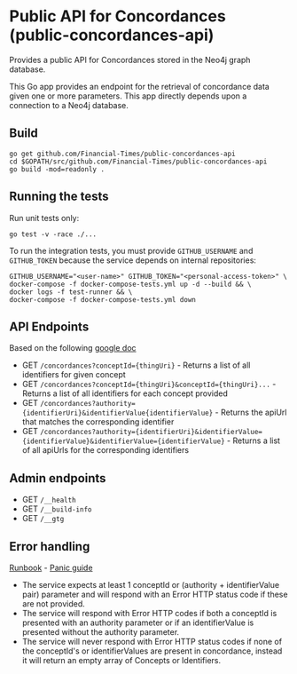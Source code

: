 # Public API for Concordances (public-concordances-api)

Provides a public API for Concordances stored in the Neo4j graph database.

This Go app provides an endpoint for the retrieval of concordance data given one or more parameters. This app
directly depends upon a connection to a Neo4j database.

## Build

```shell
go get github.com/Financial-Times/public-concordances-api
cd $GOPATH/src/github.com/Financial-Times/public-concordances-api
go build -mod=readonly .
```

## Running the tests

Run unit tests only:

```shell script
go test -v -race ./...
```

To run the integration tests, you must provide `GITHUB_USERNAME` and
`GITHUB_TOKEN` because the service depends on internal repositories:

```shell
GITHUB_USERNAME="<user-name>" GITHUB_TOKEN="<personal-access-token>" \
docker-compose -f docker-compose-tests.yml up -d --build && \
docker logs -f test-runner && \
docker-compose -f docker-compose-tests.yml down
```

## API Endpoints

Based on the following [google doc](https://docs.google.com/a/ft.com/document/d/1onyyb-XoByB00RQNZvjNoL_IsO_eHKe-vOpUuAVHyJE)

- GET `/concordances?conceptId={thingUri}` - Returns a list of all identifiers for given concept
- GET `/concordances?conceptId={thingUri}&conceptId={thingUri}...` - Returns a list of all identifiers for each concept provided
- GET `/concordances?authority={identifierUri}&identifierValue{identifierValue}` - Returns the apiUrl that matches the corresponding identifier
- GET `/concordances?authority={identifierUri}&identifierValue={identifierValue}&identifierValue={identifierValue}` - Returns a list of all apiUrls for the corresponding identifiers

## Admin endpoints

- GET `/__health`
- GET `/__build-info`
- GET `/__gtg`

## Error handling

[Runbook](https://runbooks.ftops.tech/public-concordances-api) - [Panic guide](https://sites.google.com/a/ft.com/universal-publishing/ops-guides/panic-guides/concordances-read)

- The service expects at least 1 conceptId or (authority + identifierValue pair) parameter and will respond with an Error HTTP status code if these are not provided.
- The service will respond with Error HTTP codes if both a conceptId is presented with an authority parameter or if an identifierValue is presented without the authority parameter.
- The service will never respond with Error HTTP status codes if none of the conceptId's or identifierValues are present in concordance,
instead it will return an empty array of Concepts or Identifiers.
